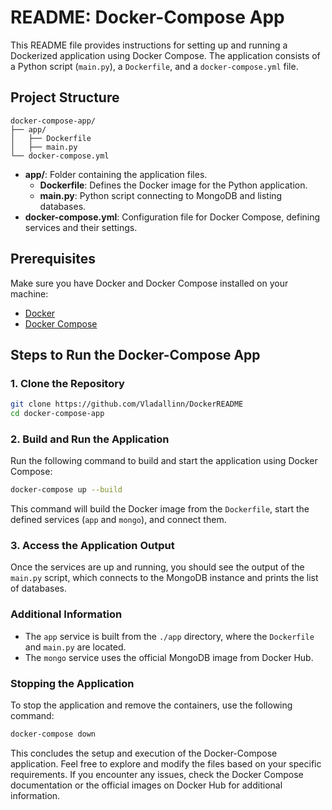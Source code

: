 # README: Docker-Compose App

This README file provides instructions for setting up and running a Dockerized application using Docker Compose. The application consists of a Python script (`main.py`), a `Dockerfile`, and a `docker-compose.yml` file.

## Project Structure

```plaintext
docker-compose-app/
├── app/
│   ├── Dockerfile
│   ├── main.py
└── docker-compose.yml
```

- **app/**: Folder containing the application files.
  - **Dockerfile**: Defines the Docker image for the Python application.
  - **main.py**: Python script connecting to MongoDB and listing databases.
- **docker-compose.yml**: Configuration file for Docker Compose, defining services and their settings.

## Prerequisites

Make sure you have Docker and Docker Compose installed on your machine:

- [Docker](https://www.docker.com/get-started)
- [Docker Compose](https://docs.docker.com/compose/install/)

## Steps to Run the Docker-Compose App

### 1. Clone the Repository

```bash
git clone https://github.com/Vladallinn/DockerREADME
cd docker-compose-app
```

### 2. Build and Run the Application

Run the following command to build and start the application using Docker Compose:

```bash
docker-compose up --build
```

This command will build the Docker image from the `Dockerfile`, start the defined services (`app` and `mongo`), and connect them.

### 3. Access the Application Output

Once the services are up and running, you should see the output of the `main.py` script, which connects to the MongoDB instance and prints the list of databases.

### Additional Information

- The `app` service is built from the `./app` directory, where the `Dockerfile` and `main.py` are located.
- The `mongo` service uses the official MongoDB image from Docker Hub.

### Stopping the Application

To stop the application and remove the containers, use the following command:

```bash
docker-compose down
```

This concludes the setup and execution of the Docker-Compose application. Feel free to explore and modify the files based on your specific requirements. If you encounter any issues, check the Docker Compose documentation or the official images on Docker Hub for additional information.
